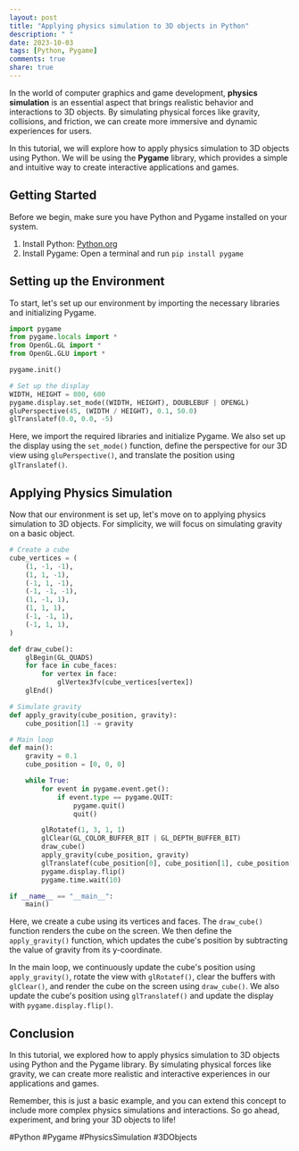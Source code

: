 ```yaml
---
layout: post
title: "Applying physics simulation to 3D objects in Python"
description: " "
date: 2023-10-03
tags: [Python, Pygame]
comments: true
share: true
---
```


In the world of computer graphics and game development, **physics simulation** is an essential aspect that brings realistic behavior and interactions to 3D objects. By simulating physical forces like gravity, collisions, and friction, we can create more immersive and dynamic experiences for users.

In this tutorial, we will explore how to apply physics simulation to 3D objects using Python. We will be using the **Pygame** library, which provides a simple and intuitive way to create interactive applications and games.

## Getting Started

Before we begin, make sure you have Python and Pygame installed on your system.

1. Install Python: [Python.org](https://www.python.org/downloads)
2. Install Pygame: Open a terminal and run `pip install pygame`

## Setting up the Environment

To start, let's set up our environment by importing the necessary libraries and initializing Pygame.

```python
import pygame
from pygame.locals import *
from OpenGL.GL import *
from OpenGL.GLU import *

pygame.init()

# Set up the display
WIDTH, HEIGHT = 800, 600
pygame.display.set_mode((WIDTH, HEIGHT), DOUBLEBUF | OPENGL)
gluPerspective(45, (WIDTH / HEIGHT), 0.1, 50.0)
glTranslatef(0.0, 0.0, -5)
```

Here, we import the required libraries and initialize Pygame. We also set up the display using the `set_mode()` function, define the perspective for our 3D view using `gluPerspective()`, and translate the position using `glTranslatef()`.

## Applying Physics Simulation

Now that our environment is set up, let's move on to applying physics simulation to 3D objects. For simplicity, we will focus on simulating gravity on a basic object.

```python
# Create a cube
cube_vertices = (
    (1, -1, -1),
    (1, 1, -1),
    (-1, 1, -1),
    (-1, -1, -1),
    (1, -1, 1),
    (1, 1, 1),
    (-1, -1, 1),
    (-1, 1, 1),
)

def draw_cube():
    glBegin(GL_QUADS)
    for face in cube_faces:
        for vertex in face:
            glVertex3fv(cube_vertices[vertex])
    glEnd()

# Simulate gravity
def apply_gravity(cube_position, gravity):
    cube_position[1] -= gravity

# Main loop
def main():
    gravity = 0.1
    cube_position = [0, 0, 0]

    while True:
        for event in pygame.event.get():
            if event.type == pygame.QUIT:
                pygame.quit()
                quit()

        glRotatef(1, 3, 1, 1)
        glClear(GL_COLOR_BUFFER_BIT | GL_DEPTH_BUFFER_BIT)
        draw_cube()
        apply_gravity(cube_position, gravity)
        glTranslatef(cube_position[0], cube_position[1], cube_position[2])
        pygame.display.flip()
        pygame.time.wait(10)

if __name__ == "__main__":
    main()
```

Here, we create a cube using its vertices and faces. The `draw_cube()` function renders the cube on the screen. We then define the `apply_gravity()` function, which updates the cube's position by subtracting the value of gravity from its y-coordinate.

In the main loop, we continuously update the cube's position using `apply_gravity()`, rotate the view with `glRotatef()`, clear the buffers with `glClear()`, and render the cube on the screen using `draw_cube()`. We also update the cube's position using `glTranslatef()` and update the display with `pygame.display.flip()`.

## Conclusion

In this tutorial, we explored how to apply physics simulation to 3D objects using Python and the Pygame library. By simulating physical forces like gravity, we can create more realistic and interactive experiences in our applications and games.

Remember, this is just a basic example, and you can extend this concept to include more complex physics simulations and interactions. So go ahead, experiment, and bring your 3D objects to life!

#Python #Pygame #PhysicsSimulation #3DObjects